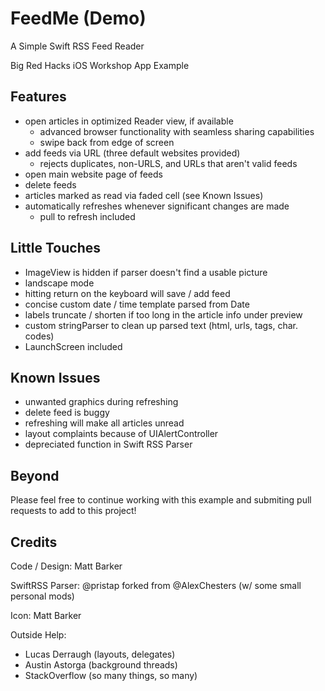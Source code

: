 # FeedMe (Demo)

A Simple Swift RSS Feed Reader

Big Red Hacks iOS Workshop App Example

## Features
- open articles in optimized Reader view, if available
	- advanced browser functionality with seamless sharing capabilities
	- swipe back from edge of screen
- add feeds via URL (three default websites provided)
	- rejects duplicates, non-URLS, and URLs that aren't valid feeds
- open main website page of feeds
- delete feeds
- articles marked as read via faded cell (see Known Issues)
- automatically refreshes whenever significant changes are made
	- pull to refresh included

## Little Touches
- ImageView is hidden if parser doesn't find a usable picture
- landscape mode
- hitting return on the keyboard will save / add feed
- concise custom date / time template parsed from Date
- labels truncate / shorten if too long in the article info under preview
- custom stringParser to clean up parsed text (html, urls, tags, char. codes)
- LaunchScreen included

## Known Issues
- unwanted graphics during refreshing
- delete feed is buggy
- refreshing will make all articles unread
- layout complaints because of UIAlertController
- depreciated function in Swift RSS Parser

## Beyond

Please feel free to continue working with this example and submiting pull requests to add to this project!

## Credits

Code / Design: Matt Barker

SwiftRSS Parser: @pristap forked from @AlexChesters (w/ some small personal mods)

Icon: Matt Barker

Outside Help: 
- Lucas Derraugh (layouts, delegates)
- Austin Astorga (background threads)
- StackOverflow (so many things, so many)


